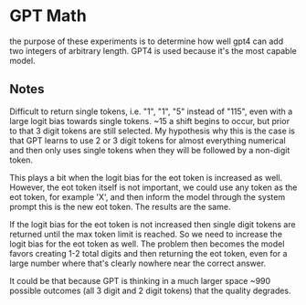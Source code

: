 # GPT Math

the purpose of these experiments is to determine how well gpt4 can add two integers of arbitrary length. GPT4 is used because it's the most capable model.

## Notes

Difficult to return single tokens, i.e. "1", "1", "5" instead of "115", even with a large logit bias towards single tokens. ~15 a shift begins to occur, but prior to that 3 digit tokens are still selected. My hypothesis why this is the case is that GPT learns to use 2 or 3 digit tokens for almost everything numerical and then only uses single tokens when they will be followed by a non-digit token.

This plays a bit when the logit bias for the eot token is increased as well. However, the eot token itself is not important, we could use any token as the eot token, for example 'X', and then inform the model through the system prompt this is the new eot token. The results are the same.

If the logit bias for the eot token is not increased then single digit tokens are returned until the max token limit is reached. So we need to increase the logit bias for the eot token as well. The problem then becomes the model favors creating 1-2 total digits and then returning the eot token, even for a large number where that's clearly nowhere near the correct answer.

It could be that because GPT is thinking in a much larger space ~990 possible outcomes (all 3 digit and 2 digit tokens) that the quality degrades.
